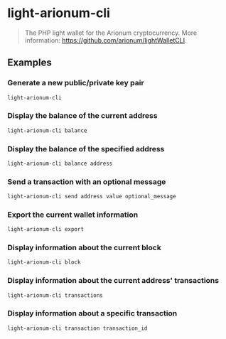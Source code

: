 # light-arionum-cli

> The PHP light wallet for the Arionum cryptocurrency. More information: <https://github.com/arionum/lightWalletCLI>.

## Examples

### Generate a new public/private key pair

```bash
light-arionum-cli
```

### Display the balance of the current address

```bash
light-arionum-cli balance
```

### Display the balance of the specified address

```bash
light-arionum-cli balance address
```

### Send a transaction with an optional message

```bash
light-arionum-cli send address value optional_message
```

### Export the current wallet information

```bash
light-arionum-cli export
```

### Display information about the current block

```bash
light-arionum-cli block
```

### Display information about the current address' transactions

```bash
light-arionum-cli transactions
```

### Display information about a specific transaction

```bash
light-arionum-cli transaction transaction_id
```
